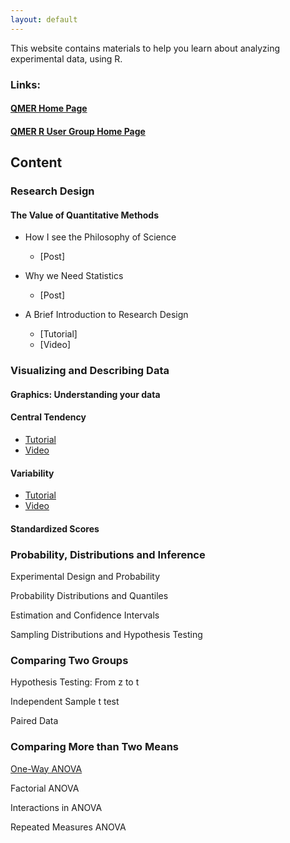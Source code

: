 ```yaml
---
layout: default
---
```


This website contains materials to help you learn about analyzing experimental data, using R.


### Links:

#### [QMER Home Page](https://aub.ie/qmer)

#### [QMER R User Group Home Page](https://auqmer.github.io/qmer_rug/)


## Content

### Research Design

#### The Value of Quantitative Methods

* How I see the Philosophy of Science
    - [Post]

* Why we Need Statistics
    - [Post]

* A Brief Introduction to Research Design
    - [Tutorial]
    - [Video]

### Visualizing and Describing Data

#### Graphics: Understanding your data

#### Central Tendency

* [Tutorial](https://auqmer.github.io/ExperimenteR/centralTendency.html)
* [Video](https://auburn.hosted.panopto.com/Panopto/Pages/Viewer.aspx?id=8d53677e-f7e5-4c52-88e8-ac2f0133d380)

#### Variability

* [Tutorial](https://auqmer.github.io/ExperimenteR/variability.html)
* [Video](https://auburn.hosted.panopto.com/Panopto/Pages/Viewer.aspx?id=cad74732-e286-45be-8388-ac2f0144260b)

#### Standardized Scores


### Probability, Distributions and Inference

Experimental Design and Probability

Probability Distributions and Quantiles

Estimation and Confidence Intervals

Sampling Distributions and Hypothesis Testing

### Comparing Two Groups

Hypothesis Testing: From z to t

Independent Sample t test

Paired Data

### Comparing More than Two Means

[One-Way ANOVA](https://auqmer.github.io/ExperimenteR/onewayANOVA.html)

Factorial ANOVA

Interactions in ANOVA

Repeated Measures ANOVA